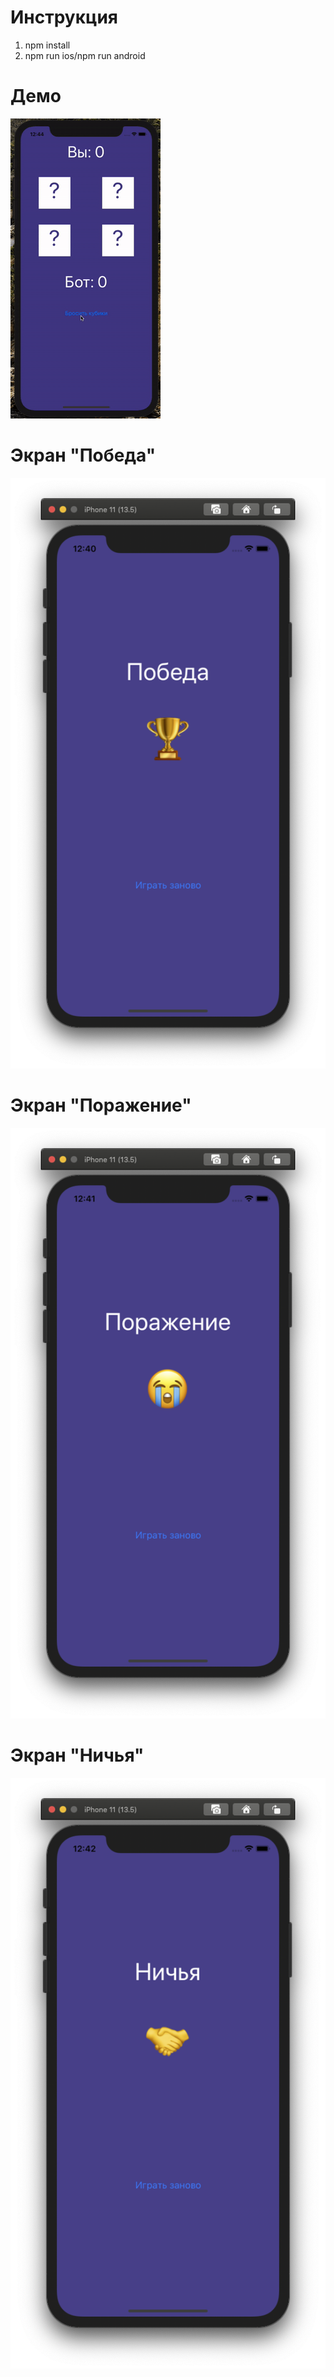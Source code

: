# Инструкция

1. npm install
2. npm run ios/npm run android

# Демо

![](assets/demo.gif)

# Экран "Победа"

![](assets/win.png)

# Экран "Поражение"

![](assets/loss.png)

# Экран "Ничья"

![](assets/draw.png)
